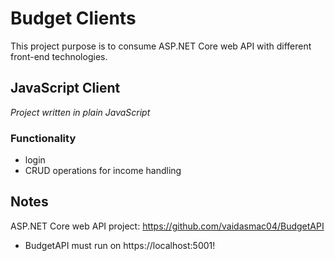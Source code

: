 # Budget Clients
This project purpose is to consume ASP.NET Core web API with different front-end technologies.

## JavaScript Client 
*Project written in plain JavaScript*
### Functionality
- login
- CRUD operations for income handling
## Notes
ASP.NET Core web API project: https://github.com/vaidasmac04/BudgetAPI
- BudgetAPI must run on https://localhost:5001!
